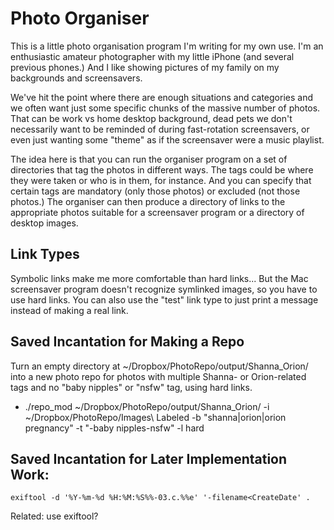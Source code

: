 # Photo Organiser

This is a little photo organisation program I'm writing for my own use.
I'm an enthusiastic amateur photographer with my little iPhone (and several
previous phones.) And I like showing pictures of my family on my backgrounds
and screensavers.

We've hit the point where there are enough situations and categories
and we often want just some specific chunks of the massive number of
photos. That can be work vs home desktop background, dead pets we
don't necessarily want to be reminded of during fast-rotation
screensavers, or even just wanting some "theme" as if the screensaver
were a music playlist.

The idea here is that you can run the organiser program on a set of
directories that tag the photos in different ways. The tags could be
where they were taken or who is in them, for instance. And you can
specify that certain tags are mandatory (only those photos) or
excluded (not those photos.) The organiser can then produce a
directory of links to the appropriate photos suitable for a
screensaver program or a directory of desktop images.

## Link Types

Symbolic links make me more comfortable than hard links... But the Mac
screensaver program doesn't recognize symlinked images, so you have to
use hard links. You can also use the "test" link type to just print a
message instead of making a real link.

## Saved Incantation for Making a Repo

Turn an empty directory at ~/Dropbox/PhotoRepo/output/Shanna_Orion/
into a new photo repo for photos with multiple Shanna- or
Orion-related tags and no "baby nipples" or "nsfw" tag, using hard
links.

* ./repo_mod ~/Dropbox/PhotoRepo/output/Shanna_Orion/ -i ~/Dropbox/PhotoRepo/Images\ Labeled -b "shanna|orion|orion pregnancy" -t "-baby nipples-nsfw" -l hard

## Saved Incantation for Later Implementation Work:

```
exiftool -d '%Y-%m-%d %H:%M:%S%%-03.c.%%e' '-filename<CreateDate' .
```

Related: use exiftool?
